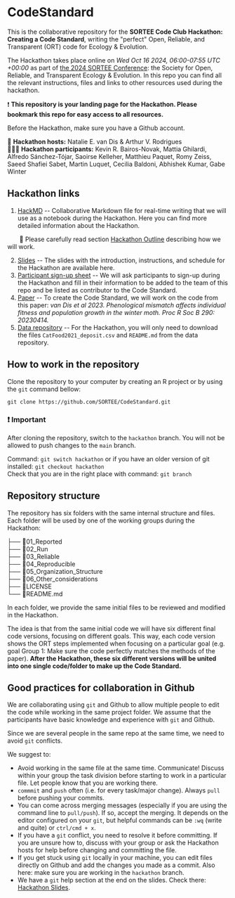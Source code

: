 # CodeStandard

This is the collaborative repository for the **SORTEE Code Club Hackathon: Creating a Code Standard**, writing the "perfect" Open, Reliable, and Transparent (ORT) code for Ecology & Evolution.

The Hackathon takes place online on _Wed Oct 16 2024, 06:00-07:55 UTC +00:00_ as part of [the 2024 SORTEE Conference](https://www.sortee.org/upcoming/): the Society for Open, Reliable, and Transparent Ecology & Evolution. In this repo you can find all the relevant instructions, files and links to other resources used during the hackathon. 

❗ **This repository is your landing page for the Hackathon. Please bookmark this repo for easy access to all resources.**

Before the Hackathon, make sure you have a Github account. 

🙋 **Hackathon hosts:** Natalie E. van Dis & Arthur V. Rodrigues  
🧑‍🤝‍🧑 **Hackathon participants:** Kevin R. Bairos-Novak, Mattia Ghilardi, Alfredo Sánchez-Tójar, Saoirse Kelleher, Matthieu Paquet, Romy Zeiss, Saeed Shafiei Sabet, Martin Luquet, Cecilia Baldoni, Abhishek Kumar, Gabe Winter

## Hackathon links

1. [HackMD](https://hackmd.io/kxNotAiRQdaIq62pkQ2K_A) -- Collaborative Markdown file for real-time writing that we will use as a notebook during the Hackathon. Here you can find more detailed information about the Hackathon.

&nbsp;&nbsp;&nbsp;&nbsp;&nbsp;&nbsp; :page_facing_up: Please carefully read section [Hackathon Outline](https://hackmd.io/kxNotAiRQdaIq62pkQ2K_A#Hackathon-outline) describing how we will work. 

2. [Slides](https://docs.google.com/presentation/d/1fSY_UCjT8Wz---Ultba62r_sItDC2qKkmnwcY78LEuY/edit?usp=sharing) -- The slides with the introduction, instructions, and schedule for the Hackathon are available here. 
3. [Participant sign-up sheet](https://docs.google.com/spreadsheets/d/1U3LnAbkklFMbEmkUIWbzjq7RAtb_xPedyc2VvixNRDE/edit?usp=sharing) -- We will ask participants to sign-up during the Hackathon and fill in their information to be added to the team of this repo and be listed as contributor to the Code Standard. 
4. [Paper](https://royalsocietypublishing.org/doi/10.1098/rspb.2023.0414) -- To create the Code Standard, we will work on the code from this paper: _van Dis et al 2023. Phenological mismatch affects individual fitness and population growth in the winter moth. Proc R Soc B 290: 20230414._
5. [Data repository](https://datadryad.org/stash/dataset/doi:10.5061/dryad.m905qfv5p) -- For the Hackathon, you will only need to download the files ```CatFood2021_deposit.csv``` and ```README.md``` from the data repository.

## How to work in the repository

Clone the repository to your computer by creating an R project or by using the `git` command bellow: 

`git clone https://github.com/SORTEE/CodeStandard.git` 

### ❗ Important

After cloning the repository, switch to the `hackathon` branch. You will not be allowed to push changes to the `main` branch.     

Command: `git switch hackathon` or if you have an older version of git installed: `git checkout hackathon`    
Check that you are in the right place with command: `git branch`  

## Repository structure

The repository has six folders with the same internal structure and files. Each folder will be used by one of the working groups during the Hackathon: 

├── :open_file_folder:01_Reported  
├── :open_file_folder:02_Run  
├── :open_file_folder:03_Reliable  
├── :open_file_folder:04_Reproducible  
├── :open_file_folder:05_Organization_Structure  
├── :open_file_folder:06_Other_considerations   
├── :page_facing_up:LICENSE  
└── :page_facing_up:README.md  

In each folder, we provide the same initial files to be reviewed and modified in the Hackathon. 

The idea is that from the same initial code we will have six different final code versions, focusing on different goals. This way, each code version shows the ORT steps implemented when focusing on a particular goal (e.g. goal Group 1: Make sure the code perfectly matches the methods of the paper). **After the Hackathon, these six different versions will be united into one single code/folder to make up the Code Standard.**

## Good practices for collaboration in Github

We are collaborating using `git` and Github to allow multiple people to edit the code while working in the same project folder. We assume that the participants have basic knowledge and experience with `git` and Github. 

Since we are several people in the same repo at the same time, we need to avoid `git` conflicts. 

We suggest to: 

- Avoid working in the same file at the same time. Communicate! Discuss within your group the task division before starting to work in a particular file. Let people know that you are working there. 
- `commmit` and `push` often (i.e. for every task/major change). Always `pull` before pushing your commits. 
- You can come across merging messages (especially if you are using the command line to ```pull/push```). If so, accept the merging. It depends on the editor configured on your `git`, but helpful commands can be `:wq` (write and quite) or `ctrl/cmd + x`.
- If you have a `git` conflict, you need to resolve it before committing. If you are unsure how to, discuss with your group or ask the Hackathon hosts for help before changing and committing the file. 
- If you get stuck using `git` locally in your machine, you can edit files directly on Github and add the changes you made as a commit. Also here: make sure you are working in the `hackathon` branch.
- We have a `git` help section at the end on the slides. Check there: [Hackathon Slides](https://docs.google.com/presentation/d/1fSY_UCjT8Wz---Ultba62r_sItDC2qKkmnwcY78LEuY/edit?usp=sharing).

